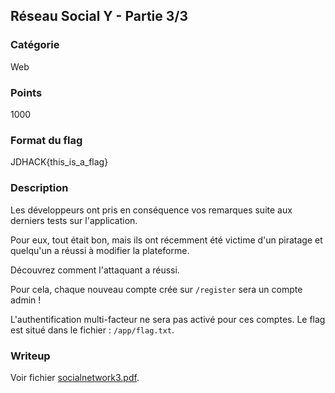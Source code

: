 ## Réseau Social Y - Partie 3/3

### Catégorie
Web

### Points
1000

### Format du flag
JDHACK{this_is_a_flag}

### Description

Les développeurs ont pris en conséquence vos remarques suite aux derniers tests sur l'application.

Pour eux, tout était bon, mais ils ont récemment été victime d'un piratage et quelqu'un a réussi à modifier la plateforme.

Découvrez comment l'attaquant a réussi.

Pour cela, chaque nouveau compte crée sur `/register` sera un compte admin !

L'authentification multi-facteur ne sera pas activé pour ces comptes. Le flag est situé dans le fichier : `/app/flag.txt`.

### Writeup

Voir fichier [socialnetwork3.pdf](writeup/socialnetwork3.pdf).
